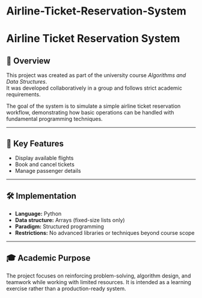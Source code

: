 # Airline-Ticket-Reservation-System
# Airline Ticket Reservation System

## 📌 Overview
This project was created as part of the university course *Algorithms and Data Structures*.  
It was developed collaboratively in a group and follows strict academic requirements.  

The goal of the system is to simulate a simple airline ticket reservation workflow, demonstrating how basic operations can be handled with fundamental programming techniques.  

---

## 🎯 Key Features
- Display available flights  
- Book and cancel tickets  
- Manage passenger details  

---

## 🛠 Implementation
- **Language:** Python  
- **Data structure:** Arrays (fixed-size lists only)  
- **Paradigm:** Structured programming  
- **Restrictions:** No advanced libraries or techniques beyond course scope  

---

## 🎓 Academic Purpose
The project focuses on reinforcing problem-solving, algorithm design, and teamwork while working with limited resources. It is intended as a learning exercise rather than a production-ready system.
